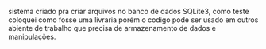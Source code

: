 sistema criado pra criar arquivos no banco de dados SQLite3, como teste coloquei como fosse uma livraria porém o codigo pode ser usado em outros abiente de trabalho que precisa de armazenamento de dados e manipulações.
